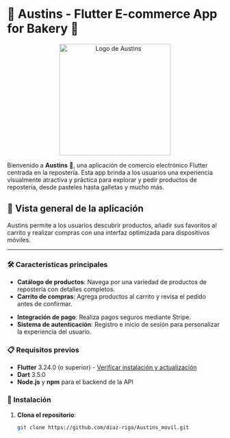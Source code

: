 # 🍰 Austins - Flutter E-commerce App for Bakery 🍰
<div align="center">
    <img src="https://static.wixstatic.com/media/64de7c_4d76bd81efd44bb4a32757eadf78d898~mv2_d_1765_2028_s_2.png" alt="Logo de Austins" width="260"/> <!-- Cambia el valor de width según el tamaño deseado -->
</div>

Bienvenido a **Austins** 🎂, una aplicación de comercio electrónico Flutter centrada en la repostería. Esta app brinda a los usuarios una experiencia visualmente atractiva y práctica para explorar y pedir productos de repostería, desde pasteles hasta galletas y mucho más.

## 📱 Vista general de la aplicación

Austins permite a los usuarios descubrir productos, añadir sus favoritos al carrito y realizar compras con una interfaz optimizada para dispositivos móviles.

---

### 🛠️ Características principales

- **Catálogo de productos**: Navega por una variedad de productos de repostería con detalles completos.
- **Carrito de compras**: Agrega productos al carrito y revisa el pedido antes de confirmar.
<!-- - **Buscador avanzado**: Encuentra tus productos favoritos fácilmente. -->
- **Integración de pago**: Realiza pagos seguros mediante Stripe.
- **Sistema de autenticación**: Registro e inicio de sesión para personalizar la experiencia del usuario.
<!-- - **Rutas de entrega**: Opciones de entrega para varias zonas en Hidalgo, México. -->

### 📋 Requisitos previos

- **Flutter** 3.24.0 (o superior) - [Verificar instalación y actualización](https://github.com/flutter/flutter.git)
- **Dart** 3.5.0
- **Node.js** y **npm** para el backend de la API

### 🚀 Instalación

1. **Clona el repositorio**:
   ```bash
   git clone https://github.com/diaz-rigo/Austins_movil.git
